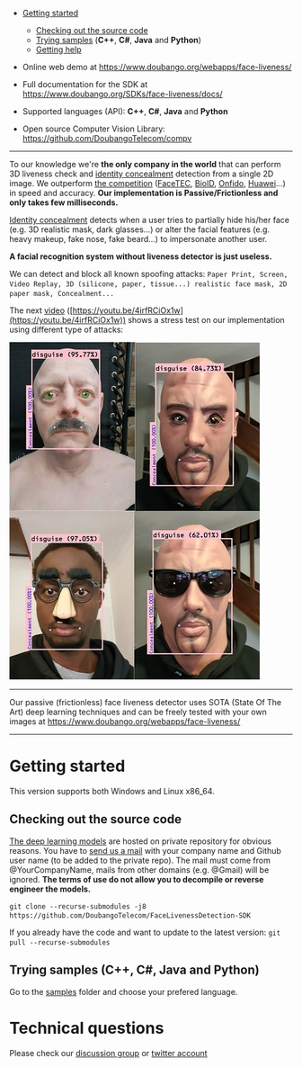 - [Getting started](#getting-started)
  - [Checking out the source code](#checkout-source)
  - [Trying samples](#trying-samples) (**C++**, **C#**, **Java** and **Python**)
  - [Getting help](#technical-questions)


- Online web demo at https://www.doubango.org/webapps/face-liveness/
- Full documentation for the SDK at https://www.doubango.org/SDKs/face-liveness/docs/
- Supported languages (API): **C++**, **C#**, **Java** and **Python**
- Open source Computer Vision Library: https://github.com/DoubangoTelecom/compv
<hr />

To our knowledge we're **the only company in the world** that can perform 3D liveness check and [identity concealment](https://www.doubango.org/SDKs/face-liveness/docs/Identity_concealment.html) detection from a single 2D image. We outperform [the competition](https://www.doubango.org/SDKs/face-liveness/docs/Testing_the_competition.html) ([FaceTEC](https://www.doubango.org/SDKs/face-liveness/docs/Testing_the_competition.html#facetec), [BioID](https://www.doubango.org/SDKs/face-liveness/docs/Testing_the_competition.html#bioid), [Onfido](https://www.doubango.org/SDKs/face-liveness/docs/Testing_the_competition.html#onfido), [Huawei](https://www.doubango.org/SDKs/face-liveness/docs/Testing_the_competition.html#huawei)...) in speed and accuracy. **Our implementation is Passive/Frictionless and only takes few milliseconds.**

[Identity concealment](https://www.doubango.org/SDKs/face-liveness/docs/Identity_concealment.html) detects when a user tries to partially hide his/her face (e.g. 3D realistic mask, dark glasses...) or alter the facial features (e.g. heavy makeup, fake nose, fake beard...) to impersonate another user.

**A facial recognition system without liveness detector is just useless.**

We can detect and block all known spoofing attacks: `Paper Print, Screen, Video Replay, 3D (silicone, paper, tissue...) realistic face mask, 2D paper mask, Concealment...`

The next [video](https://youtu.be/4irfRCiOx1w) ([https://youtu.be/4irfRCiOx1w](https://youtu.be/4irfRCiOx1w)) shows a stress test on our implementation using different type of attacks:

[![Doubango AI: 3D Face liveness detector stress test](poster-medium.jpg)](https://www.youtube.com/watch?v=4Z8VRTS8WrA)
<hr />

Our passive (frictionless) face liveness detector uses SOTA (State Of The Art) deep learning techniques and can be freely tested with your own images at https://www.doubango.org/webapps/face-liveness/
<hr />

<a name="getting-started"></a>
# Getting started #
This version supports both Windows and Linux x86_64.

<a name="checkout-source"></a>
## Checking out the source code ##
[The deep learning models](assets/FaceLivenessDetection-Models) are hosted on private repository for obvious reasons. You have to [send us a mail](https://www.doubango.org/#contact) with your company name and Github user name (to be added to the private repo). The mail must come from @YourCompanyName, mails from other domains (e.g. @Gmail) will be ignored. **The terms of use do not allow you to decompile or reverse engineer the models.**

```
git clone --recurse-submodules -j8 https://github.com/DoubangoTelecom/FaceLivenessDetection-SDK
```

If you already have the code and want to update to the latest version: `git pull --recurse-submodules`

<a name="trying-samples"></a>
## Trying samples (**C++**, **C#**, **Java** and **Python**) ##
Go to the [samples](samples) folder and choose your prefered language.

<a name="technical-questions"></a>
# Technical questions #
Please check our [discussion group](https://groups.google.com/forum/#!forum/doubango-ai) or [twitter account](https://twitter.com/doubangotelecom?lang=en)
